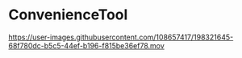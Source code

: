 # ConvenienceTool

https://user-images.githubusercontent.com/108657417/198321645-68f780dc-b5c5-44ef-b196-f815be36ef78.mov

